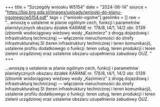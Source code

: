 +++
title = "Szczegóły wniosku W5154"
date = "2024-06-14"
source = "https://bip.brg.gda.pl/images/uploads/wnioski-do-planu-ogolnego/w5154.pdf"
tags = ["wnioski-ogolne"]
geolinks = []
raw = "...wnoszę o ustalenie w planie ogólnym cech, funkcji i parametrów planistycznych obszaru działek KARANE  nr. 178/8, t4/1, 14/2 obr. 0139 (zbiomik wodociągowy wieżowy wody „Kazimierz” z drogą dojazdową i infrastrukturą techniczną) — włączenie nieruchomości do strefy infrastrukturalnej SI (teren infrastruktury technicznej i teren komunikacji), ustalenie profilu dodatkowego o funkcji: teren usług, teren produkcji i teren zieleni urządzonej oraz ustalenie obszaru uzupełnienia zabudowy OUZ. "
+++

...wnoszę o ustalenie w planie ogólnym cech, funkcji i parametrów planistycznych obszaru działek
KARANE
 nr. 178/8, t4/1, 14/2 obr. 0139 (zbiomik wodociągowy wieżowy wody „Kazimierz” z drogą dojazdową
i infrastrukturą techniczną) — włączenie nieruchomości do strefy infrastrukturalnej SI (teren infrastruktury
technicznej i teren komunikacji), ustalenie profilu dodatkowego o funkcji: teren usług, teren produkcji i teren
zieleni urządzonej oraz ustalenie obszaru uzupełnienia zabudowy OUZ.



